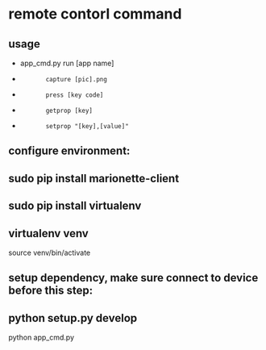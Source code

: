 remote contorl command
========
## usage
* app_cmd.py run [app name]
*            capture [pic].png
*            press [key code]
*            getprop [key]
*            setprop "[key],[value]"

## configure environment:
sudo pip install marionette-client
---
sudo pip install virtualenv
---
virtualenv venv
---
source venv/bin/activate

## setup dependency, make sure connect to device before this step:
python setup.py develop
---
python app_cmd.py


